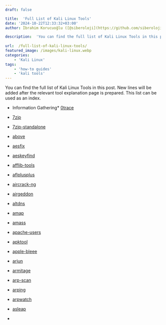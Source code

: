 ```yaml
---
draft: false

title:  'Full List of Kali Linux Tools'
date: '2024-10-22T12:33:32+03:00'
author: İbrahim Korucuoğlu ([@siberoloji](https://github.com/siberoloji))

description:  'You can find the full list of Kali Linux Tools in this post. New lines will be added after relevant tool explanation page prepared. This list can be used as an index.' 
 
url:  /full-list-of-kali-linux-tools/
featured_image: /images/kali-linux.webp
categories:
    - 'Kali Linux'
tags:
    - 'how-to guides'
    - 'kali tools'
---
```



You can find the full list of Kali Linux Tools in this post. New lines will be added after the relevant tool explanation page is prepared. This list can be used as an index.


* Information Gathering* <a href="https://www.siberoloji.com/how-to-use-0trace-kali-linux-tool/" target="_blank" rel="noopener" title="">0trace</a>

* <a href="https://www.siberoloji.com/7zip-kali-linux-tool-with-useful-examples/" target="_blank" rel="noopener" title="">7zip</a>

* <a href="https://www.siberoloji.com/7zip-standalone-in-kali-linux-file-compression-and-archiving/" target="_blank" rel="noopener" title="">7zip-standalone</a>

* <a href="https://www.siberoloji.com/above-tool-in-kali-linux-for-network-sniffer/" target="_blank" rel="noopener" title="">above</a>

* <a href="https://www.siberoloji.com/aesfix-the-kali-linux-tool-for-recovering-aes-keys-from-memory/" target="_blank" rel="noopener" title="">aesfix</a>

* <a href="https://www.siberoloji.com/aeskeyfind-in-kali-linux-advanced-memory-forensics/" target="_blank" rel="noopener" title="">aeskeyfind</a>

* <a href="https://www.siberoloji.com/afflib-tools-a-comprehensive-guide-for-kali-linux-users/" target="_blank" rel="noopener" title="">afflib-tools</a>

* <a href="https://www.siberoloji.com/afl-in-kali-linux-advanced-fuzzing-for-modern-security-testing/" target="_blank" rel="noopener" title="">aflplusplus</a>

* <a href="https://www.siberoloji.com/aircrack-ng-a-powerful-tool-for-wireless-network-security-on-kali-linux/" target="_blank" rel="noopener" title="">aircrack-ng</a>

* <a href="https://www.siberoloji.com/exploring-airgeddon-the-all-in-one-wireless-security-auditing-tool-for-kali-linux/" target="_blank" rel="noopener" title="">airgeddon</a>

* <a href="https://www.siberoloji.com/altdns-a-comprehensive-guide-to-dns-subdomain-discovery-in-kali-linux/" target="_blank" rel="noopener" title="">altdns</a>

* <a href="https://www.siberoloji.com/amap-the-essential-kali-linux-tool-for-advanced-network-scanning/" target="_blank" rel="noopener" title="">amap</a>

* <a href="https://www.siberoloji.com/amass-a-comprehensive-network-mapping-tool-in-kali-linux/" target="_blank" rel="noopener" title="">amass</a>

* <a href="https://www.siberoloji.com/apache-users-tool-in-kali-linux-a-guide-to-enumerating-apache-web-server-users/" target="_blank" rel="noopener" title="">apache-users</a>

* <a href="https://ibotpeaches.github.io/Apktool/" target="_blank" rel="noreferrer noopener">apktool</a>

* <a href="https://www.siberoloji.com/apple-bleee-the-ultimate-guide-for-kali-linux/">apple-bleee</a>

* <a href="https://www.siberoloji.com/arjun-the-essential-kali-linux-tool-for-hidden-parameter-discovery/">arjun</a>

* <a href="https://www.siberoloji.com/armitage-a-comprehensive-guide-to-the-kali-linux-cyber-attack-management-tool/">armitage</a>

* <a href="https://www.siberoloji.com/arp-scan-kali-linux-tool-a-complete-guide-for-network-discovery/" target="_blank" rel="noreferrer noopener">arp-scan</a>

* <a href="https://www.siberoloji.com/mastering-the-arping-tool-in-kali-linux/" target="_blank" rel="noreferrer noopener">arping</a>

* <a href="https://www.siberoloji.com/arpwatch-on-kali-linux-a-comprehensive-guide-to-network-monitoring-and-security/">arpwatch</a>

* <a href="https://www.siberoloji.com/asleap-on-kali-linux-cracking-leap-authentication-for-network-security-testing/">asleap</a>

* 



